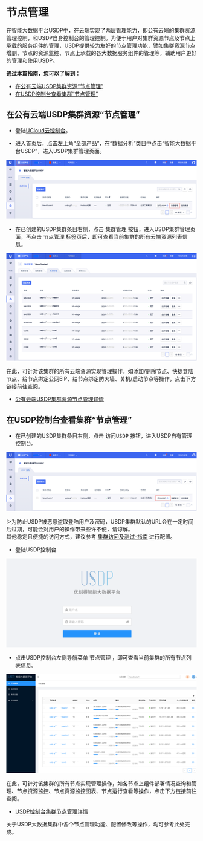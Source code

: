 # 节点管理

在智能大数据平台USDP中，在云端实现了两层管理能力，即公有云端的集群资源管理控制，和USDP自身控制台的管理控制。为便于用户对集群资源节点及节点上承载的服务组件的管理，USDP提供较为友好的节点管理功能，譬如集群资源节点增删、节点的资源监控、节点上承载的各大数据服务组件的管理等，辅助用户更好的管理和使用USDP。



**通过本篇指南，您可以了解到：**

- [在公有云端USDP集群资源“节点管理”](/USDP/operate/node/README?id=在公有云端USDP集群资源"节点管理")
- [在USDP控制台查看集群“节点管理”](/USDP/operate/node/README?id=在USDP控制台查看集群"节点管理")



## 在公有云端USDP集群资源“节点管理”

- 登陆[UCloud云控制台](https://console.ucloud.cn/)。

- 进入首页后，点击左上角“全部产品”，在“数据分析”类目中点击“智能大数据平台USDP”，进入USDP集群管理页面。

![node_ucloud_usdp_entrance](../../images/operate/node/node_ucloud_usdp_entrance.png)

- 在已创建的USDP集群条目右侧，点击 <kbd>集群管理</kbd> 按钮，进入USDP集群管理页面，再点击 <kbd>节点管理</kbd> 标签页后，即可查看当前集群的所有云端资源列表信息。

![node_ucloud_usdp_nodemanager](../../images/operate/node/node_ucloud_usdp_nodemanager.png)

在此，可针对该集群的所有云端资源实现管理操作，如添加/删除节点、快捷登陆节点、给节点绑定公网EIP、给节点绑定防火墙、关机/启动节点等操作，点击下方链接前往查阅。

- [公有云端USDP集群资源节点管理详情](/USDP/operate/node/cloud_node)

## 在USDP控制台查看集群“节点管理”

- 在已创建的USDP集群条目右侧，点击 <kbd>访问USDP</kbd> 按钮，进入USDP自有管理控制台。

![node_ucloud_usdp_console_entrance](../../images/operate/node/node_ucloud_usdp_console_entrance.png)

!>为防止USDP被恶意盗取登陆用户及密码，USDP集群默认的URL会在一定时间后过期，可能会对用户的操作带来些许不便，请谅解。</br>其他稳定且便捷的访问方式，建议参考 [集群访问及测试-指南](/USDP/operate/access/README) 进行配置。

- 登陆USDP控制台

![node_usdp_console_entrance](../../images/operate/node/node_usdp_console_login.png)

- 点击USDP控制台左侧导航菜单 <kbd>节点管理</kbd> ，即可查看当前集群的所有节点列表信息。

![node_usdp_nodemanager](../../images/operate/node/node_usdp_nodemanager.png)

在此，可针对该集群的所有节点实现管理操作，如各节点上组件部署情况查询和管理、节点资源监控、节点资源监控图表、节点运行查看等操作，点击下方链接前往查阅。

- [USDP控制台集群节点管理详情](/USDP/operate/node/usdp_node)

关于USDP大数据集群中各个节点管理功能、配置修改等操作，均可参考此处完成。

